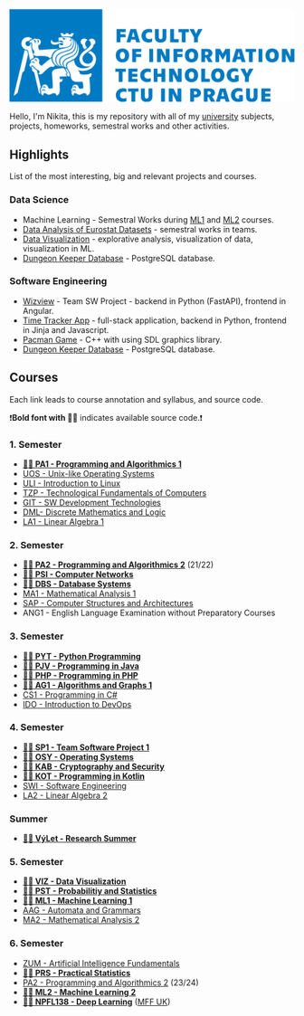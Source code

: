 ![](fit-cvut-logo-en.svg)

Hello, I'm Nikita, this is my repository with all of my [university](https://fit.cvut.cz/en) subjects, projects, homeworks, semestral works and other activities.


## Highlights

List of the most interesting, big and relevant projects and courses.

### Data Science

- Machine Learning - Semestral Works during [ML1](5.Semester/ML1) and [ML2](6.Semester/ML2) courses.
- [Data Analysis of Eurostat Datasets](https://github.com/nickobard/eurostat-datasets-analysis) - semestral works in teams.
- [Data Visualization](5.Semester/VIZ) - explorative analysis, visualization of data, visualization in ML.
- [Dungeon Keeper Database](2.Semester/DBS) - PostgreSQL database.

### Software Engineering

- [Wizview](4.Semester/SP1/Wizview) - Team SW Project - backend in Python (FastAPI), frontend in Angular.
- [Time Tracker App](3.Semester/PYT/Semestral%20Work) - full-stack application, backend in Python, frontend in Jinja and Javascript.
- [Pacman Game](2.Semester/PA2%20(2022)/Semestral%20Work) - C++ with using SDL graphics library.
- [Dungeon Keeper Database](2.Semester/DBS) - PostgreSQL database.

## Courses

Each link leads to course annotation and syllabus, and source code.

❗**Bold font with 📄👀** indicates available source code.❗

### 1. Semester
- [**📄👀 PA1 - Programming and Algorithmics 1**](1.Semester/PA1)
- [UOS - Unix-like Operating Systems](1.Semester/UOS)
- [ULI - Introduction to Linux](1.Semester/ULI)
- [TZP - Technological Fundamentals of Computers](1.Semester/TZP)
- [GIT - SW Development Technologies](1.Semester/GIT)
- [DML- Discrete Mathematics and Logic](1.Semester/DML)
- [LA1 - Linear Algebra 1](1.Semester/LA1)
### 2. Semester
- [**📄👀 PA2 - Programming and Algorithmics 2**](2.Semester/PA2%20(2022)) (21/22)
- [**📄👀 PSI - Computer Networks**](2.Semester/PSI)
- [**📄👀 DBS - Database Systems**](2.Semester/DBS)
- [MA1 - Mathematical Analysis 1](2.Semester/MA1)
- [SAP - Computer Structures and Architectures](2.Semester/SAP)
- ANG1 - English Language Examination without Preparatory Courses
### 3. Semester
- [**📄👀 PYT - Python Programming**](3.Semester/PYT)
- [**📄👀 PJV - Programming in Java**](3.Semester/PJV)
- [**📄👀 PHP - Programming in PHP**](3.Semester/PHP)
- [**📄👀 AG1 - Algorithms and Graphs 1**](3.Semester/AG1)
- [CS1 - Programming in C#](3.Semester/CS1)
- [IDO - Introduction to DevOps](3.Semester/IDO)
### 4. Semester
- [**📄👀 SP1 - Team Software Project 1**](4.Semester/SP1)
- [**📄👀 OSY - Operating Systems**](4.Semester/OSY)
- [**📄👀 KAB - Cryptography and Security**](4.Semester/KAB)
- [**📄👀 KOT - Programming in Kotlin**](4.Semester/KOT)
- [SWI - Software Engineering](4.Semester/SWI)
- [LA2 - Linear Algebra 2](4.Semester/LA2)
### Summer
- [**📄👀 VýLet - Research Summer**](Summer%20(2023)/Research%20Summer)
### 5. Semester
- [**📄👀 VIZ - Data Visualization**](5.Semester/VIZ)
- [**📄👀 PST - Probabilitiy and Statistics**](5.Semester/PST)
- [**📄👀 ML1 - Machine Learning 1**](5.Semester/ML1)
- [AAG - Automata and Grammars](5.Semester/AAG)
- [MA2 - Mathematical Analysis 2](5.Semester/MA2)
### 6. Semester
- [ZUM - Artificial Intelligence Fundamentals](6.Semester/ZUM)
- [**📄👀 PRS - Practical Statistics**](https://github.com/nickobard/eurostat-datasets-analysis)
- [PA2 - Programming and Algorithmics 2](6.Semester/PA2) (23/24)
- [**📄👀 ML2 - Machine Learning 2**](6.Semester/ML2)
- [**📄👀 NPFL138 - Deep Learning**](https://github.com/nickobard/deep-learning) ([MFF UK](https://www.mff.cuni.cz/en))
